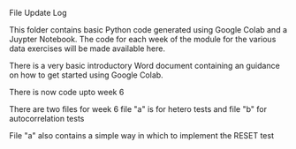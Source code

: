 File Update Log

This folder contains basic Python code generated using Google Colab and a Juypter Notebook. The code for each week of the module for the various data exercises will be made available here.

There is a very basic introductory Word document containing an guidance on how to get started using Google Colab.

There is now code upto week 6

There are two files for week 6 file "a" is for hetero tests and file "b" for autocorrelation tests

File "a" also contains a simple way in which to implement the RESET test
